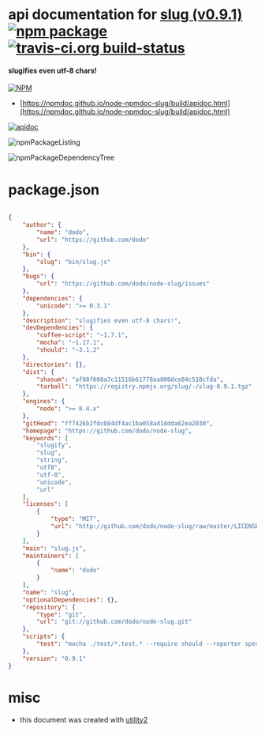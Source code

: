 # api documentation for  [slug (v0.9.1)](https://github.com/dodo/node-slug)  [![npm package](https://img.shields.io/npm/v/npmdoc-slug.svg?style=flat-square)](https://www.npmjs.org/package/npmdoc-slug) [![travis-ci.org build-status](https://api.travis-ci.org/npmdoc/node-npmdoc-slug.svg)](https://travis-ci.org/npmdoc/node-npmdoc-slug)
#### slugifies even utf-8 chars!

[![NPM](https://nodei.co/npm/slug.png?downloads=true&downloadRank=true&stars=true)](https://www.npmjs.com/package/slug)

- [https://npmdoc.github.io/node-npmdoc-slug/build/apidoc.html](https://npmdoc.github.io/node-npmdoc-slug/build/apidoc.html)

[![apidoc](https://npmdoc.github.io/node-npmdoc-slug/build/screenCapture.buildCi.browser.%252Ftmp%252Fbuild%252Fapidoc.html.png)](https://npmdoc.github.io/node-npmdoc-slug/build/apidoc.html)

![npmPackageListing](https://npmdoc.github.io/node-npmdoc-slug/build/screenCapture.npmPackageListing.svg)

![npmPackageDependencyTree](https://npmdoc.github.io/node-npmdoc-slug/build/screenCapture.npmPackageDependencyTree.svg)



# package.json

```json

{
    "author": {
        "name": "dodo",
        "url": "https://github.com/dodo"
    },
    "bin": {
        "slug": "bin/slug.js"
    },
    "bugs": {
        "url": "https://github.com/dodo/node-slug/issues"
    },
    "dependencies": {
        "unicode": ">= 0.3.1"
    },
    "description": "slugifies even utf-8 chars!",
    "devDependencies": {
        "coffee-script": "~1.7.1",
        "mocha": "~1.17.1",
        "should": "~3.1.2"
    },
    "directories": {},
    "dist": {
        "shasum": "af08f608a7c11516b61778aa800dce84c518cfda",
        "tarball": "https://registry.npmjs.org/slug/-/slug-0.9.1.tgz"
    },
    "engines": {
        "node": ">= 0.4.x"
    },
    "gitHead": "ff7426b2fdc084df4ac1ba058ad1ddda62ea2030",
    "homepage": "https://github.com/dodo/node-slug",
    "keywords": [
        "slugify",
        "slug",
        "string",
        "utf8",
        "utf-8",
        "unicode",
        "url"
    ],
    "licenses": [
        {
            "type": "MIT",
            "url": "http://github.com/dodo/node-slug/raw/master/LICENSE"
        }
    ],
    "main": "slug.js",
    "maintainers": [
        {
            "name": "dodo"
        }
    ],
    "name": "slug",
    "optionalDependencies": {},
    "repository": {
        "type": "git",
        "url": "git://github.com/dodo/node-slug.git"
    },
    "scripts": {
        "test": "mocha ./test/*.test.* --require should --reporter spec --colors --compilers coffee:coffee-script/register"
    },
    "version": "0.9.1"
}
```



# misc
- this document was created with [utility2](https://github.com/kaizhu256/node-utility2)
